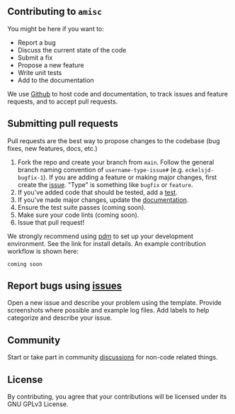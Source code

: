 ## Contributing to `amisc`
You might be here if you want to:

- Report a bug
- Discuss the current state of the code
- Submit a fix
- Propose a new feature
- Write unit tests
- Add to the documentation

We use [Github](https://guides.github.com/introduction/flow/index.html) to host code and documentation, to track issues and feature requests, and to accept pull requests.

## Submitting pull requests
Pull requests are the best way to propose changes to the codebase (bug fixes, new features, docs, etc.)

1. Fork the repo and create your branch from `main`. Follow the general branch naming convention of `username-type-issue#` (e.g. `eckelsjd-bugfix-1`).
If you are adding a feature or making major changes, first create the [issue](https://github.com/eckelsjd/amisc/issues). "Type" is something like `bugfix` or `feature`.
2. If you've added code that should be tested, add a [test](https://github.com/eckelsjd/amisc/tests).
3. If you've made major changes, update the [documentation](https://github.com/eckelsjd/amisc/docs).
4. Ensure the test suite passes (coming soon).
5. Make sure your code lints (coming soon).
6. Issue that pull request!

We strongly recommend using [pdm](https://github.com/pdm-project/pdm) to set up your development environment. See the link for install details.
An example contribution workflow is shown here:

```shell
coming soon
```

## Report bugs using [issues](https://github.com/eckelsjd/amisc/issues)
Open a new issue and describe your problem using the template. Provide screenshots where possible and example log files.
Add labels to help categorize and describe your issue.

## Community
Start or take part in community [discussions](https://github.com/eckelsjd/amisc/discussions) for non-code related things.

## License
By contributing, you agree that your contributions will be licensed under its GNU GPLv3 License.